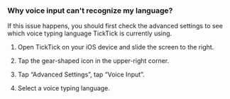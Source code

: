 ### Why voice input can't recognize my language?

If this issue happens, you should first check the advanced settings to see which voice typing language TickTick is currently using.

1. Open TickTick on your iOS device and slide the screen to the right.

2. Tap the gear-shaped icon in the upper-right corner.

3. Tap “Advanced Settings”, tap “Voice Input”.

4. Select a voice typing language.

